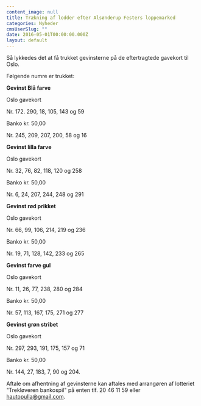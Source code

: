```yaml
---
content_image: null
title: Trækning af lodder efter Alsønderup Festers loppemarked
categories: Nyheder
cmsUserSlug: ""
date: 2016-05-01T00:00:00.000Z
layout: default
---
```




Så lykkedes det at få trukket gevinsterne på de eftertragtede gavekort til Oslo.

Følgende numre er trukket:

**Gevinst Blå farve**

Oslo gavekort

Nr. 172. 290, 18, 105, 143 og 59

Banko kr. 50,00

Nr. 245, 209, 207, 200, 58 og 16

**Gevinst lilla farve**


Oslo gavekort

Nr. 32, 76, 82, 118, 120 og 258

Banko kr. 50,00

Nr. 6, 24, 207, 244, 248 og 291

**Gevinst rød prikket**

Oslo gavekort

Nr. 66, 99, 106, 214, 219 og 236

Banko kr. 50,00

Nr. 19, 71, 128, 142, 233 og 265

**Gevinst farve gul**

Oslo gavekort

Nr. 11, 26, 77, 238, 280 og 284

Banko kr. 50,00

Nr. 57, 113, 167, 175, 271 og 277

**Gevinst grøn stribet**

Oslo gavekort

Nr. 297, 293, 191, 175, 157 og 71

Banko kr. 50,00

Nr. 144, 27, 183, 7, 90 og 204.


Aftale om afhentning af gevinsterne kan aftales med arrangøren af lotteriet "Trekløveren bankospil" på enten tlf. 20 46 11 59 eller hautopulla@gmail.com.